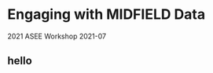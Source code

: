 Engaging with MIDFIELD Data
================
2021 ASEE Workshop
2021-07

<!-- README.md is generated from README.Rmd. Please edit that file -->

## hello
